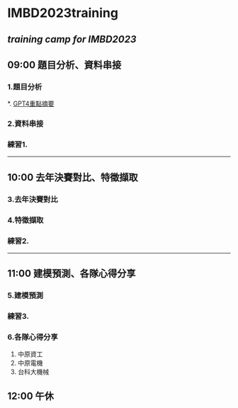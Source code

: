 # IMBD2023training
*training camp for IMBD2023*
---
## 09:00 題目分析、資料串接
### 1.題目分析
*. [GPT4重點摘要](https://chat.openai.com/share/d7313350-7078-4bb5-9f1f-0050bf3a85c1)

### 2.資料串接

### 練習1.

---
## 10:00 去年決賽對比、特徵擷取
### 3.去年決賽對比

### 4.特徵擷取

### 練習2.

---
## 11:00 建模預測、各隊心得分享

### 5.建模預測

### 練習3.

### 6.各隊心得分享
1. 中原資工
2. 中原電機
3. 台科大機械
## 12:00 午休
